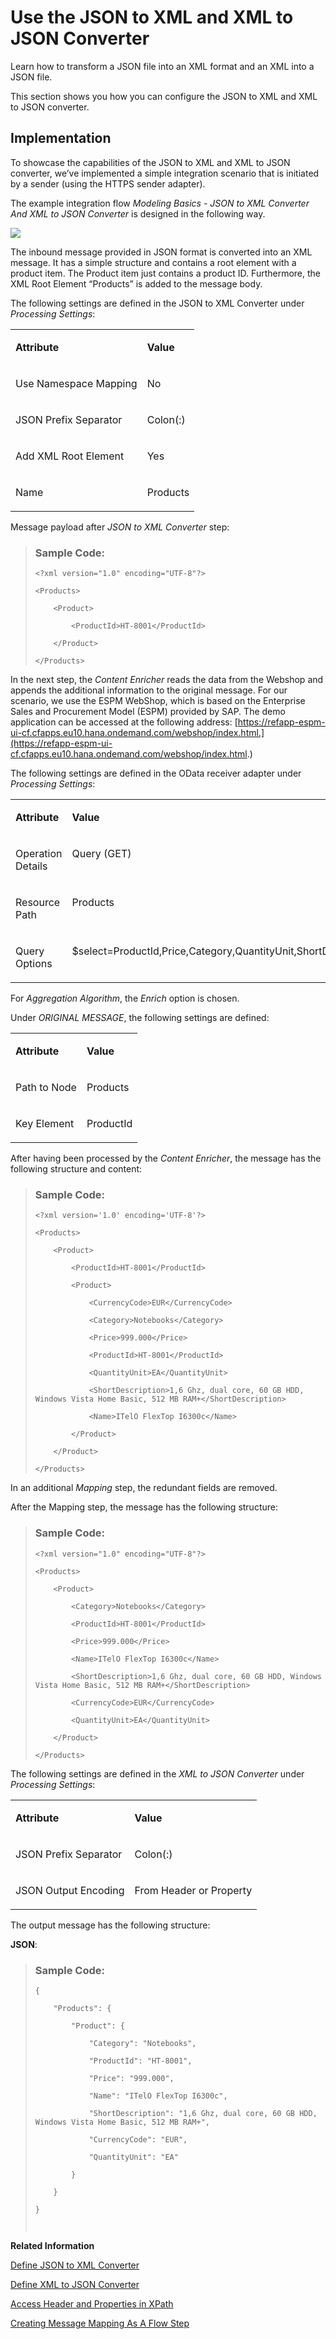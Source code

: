 <!-- loio7c5e114c0f6d4690a2a8c25b163520d8 -->

# Use the JSON to XML and XML to JSON Converter

Learn how to transform a JSON file into an XML format and an XML into a JSON file.

This section shows you how you can configure the JSON to XML and XML to JSON converter.



<a name="loio7c5e114c0f6d4690a2a8c25b163520d8__section_k3s_qsn_5mb"/>

## Implementation

To showcase the capabilities of the JSON to XML and XML to JSON converter, we’ve implemented a simple integration scenario that is initiated by a sender \(using the HTTPS sender adapter\).

The example integration flow *Modeling Basics - JSON to XML Converter And XML to JSON Converter* is designed in the following way.

![](images/Converter_JSON_f0c6711.png)

The inbound message provided in JSON format is converted into an XML message. It has a simple structure and contains a root element with a product item. The Product item just contains a product ID. Furthermore, the XML Root Element “Products” is added to the message body.

The following settings are defined in the JSON to XML Converter under *Processing Settings*:


<table>
<tr>
<td valign="top">

**Attribute**



</td>
<td valign="top">

**Value**



</td>
</tr>
<tr>
<td valign="top">

Use Namespace Mapping



</td>
<td valign="top">

No



</td>
</tr>
<tr>
<td valign="top">

JSON Prefix Separator



</td>
<td valign="top">

Colon\(:\)



</td>
</tr>
<tr>
<td valign="top">

Add XML Root Element



</td>
<td valign="top">

Yes



</td>
</tr>
<tr>
<td valign="top">

Name



</td>
<td valign="top">

Products



</td>
</tr>
</table>

Message payload after *JSON to XML Converter* step:

> ### Sample Code:  
> ```
> <?xml version="1.0" encoding="UTF-8"?> 
> 
> <Products> 
> 
>     <Product> 
> 
>         <ProductId>HT-8001</ProductId> 
> 
>     </Product> 
> 
> </Products> 
> ```

In the next step, the *Content Enricher* reads the data from the Webshop and appends the additional information to the original message. For our scenario, we use the ESPM WebShop, which is based on the Enterprise Sales and Procurement Model \(ESPM\) provided by SAP. The demo application can be accessed at the following address: [https://refapp-espm-ui-cf.cfapps.eu10.hana.ondemand.com/webshop/index.html.](https://refapp-espm-ui-cf.cfapps.eu10.hana.ondemand.com/webshop/index.html.)

The following settings are defined in the OData receiver adapter under *Processing Settings*:


<table>
<tr>
<td valign="top">

**Attribute**



</td>
<td valign="top">

**Value**



</td>
</tr>
<tr>
<td valign="top">

Operation Details



</td>
<td valign="top">

Query \(GET\)



</td>
</tr>
<tr>
<td valign="top">

Resource Path



</td>
<td valign="top">

Products



</td>
</tr>
<tr>
<td valign="top">

Query Options



</td>
<td valign="top">

$select=ProductId,Price,Category,QuantityUnit,ShortDescription,Name,CurrencyCode



</td>
</tr>
</table>

For *Aggregation Algorithm*, the *Enrich* option is chosen.

Under *ORIGINAL MESSAGE*, the following settings are defined:


<table>
<tr>
<td valign="top">

**Attribute**



</td>
<td valign="top">

**Value**



</td>
</tr>
<tr>
<td valign="top">

Path to Node



</td>
<td valign="top">

Products



</td>
</tr>
<tr>
<td valign="top">

Key Element



</td>
<td valign="top">

ProductId



</td>
</tr>
</table>

After having been processed by the *Content Enricher*, the message has the following structure and content:

> ### Sample Code:  
> ```
> <?xml version='1.0' encoding='UTF-8'?> 
> 
> <Products> 
> 
>     <Product> 
> 
>         <ProductId>HT-8001</ProductId> 
> 
>         <Product> 
> 
>             <CurrencyCode>EUR</CurrencyCode> 
> 
>             <Category>Notebooks</Category> 
> 
>             <Price>999.000</Price> 
> 
>             <ProductId>HT-8001</ProductId> 
> 
>             <QuantityUnit>EA</QuantityUnit> 
> 
>             <ShortDescription>1,6 Ghz, dual core, 60 GB HDD, Windows Vista Home Basic, 512 MB RAM+</ShortDescription> 
> 
>             <Name>ITelO FlexTop I6300c</Name> 
> 
>         </Product> 
> 
>     </Product> 
> 
> </Products> 
> ```

In an additional *Mapping* step, the redundant fields are removed.

After the Mapping step, the message has the following structure:

> ### Sample Code:  
> ```
> <?xml version="1.0" encoding="UTF-8"?> 
> 
> <Products> 
> 
>     <Product> 
> 
>         <Category>Notebooks</Category> 
> 
>         <ProductId>HT-8001</ProductId> 
> 
>         <Price>999.000</Price> 
> 
>         <Name>ITelO FlexTop I6300c</Name> 
> 
>         <ShortDescription>1,6 Ghz, dual core, 60 GB HDD, Windows Vista Home Basic, 512 MB RAM+</ShortDescription> 
> 
>         <CurrencyCode>EUR</CurrencyCode> 
> 
>         <QuantityUnit>EA</QuantityUnit> 
> 
>     </Product> 
> 
> </Products> 
> ```

The following settings are defined in the *XML to JSON Converter* under *Processing Settings*:


<table>
<tr>
<td valign="top">

**Attribute**



</td>
<td valign="top">

**Value**



</td>
</tr>
<tr>
<td valign="top">

JSON Prefix Separator



</td>
<td valign="top">

Colon\(:\)



</td>
</tr>
<tr>
<td valign="top">

JSON Output Encoding



</td>
<td valign="top">

From Header or Property



</td>
</tr>
</table>

The output message has the following structure:

**JSON**:

> ### Sample Code:  
> ```
> { 
> 
>     "Products": { 
> 
>         "Product": { 
> 
>             "Category": "Notebooks", 
> 
>             "ProductId": "HT-8001", 
> 
>             "Price": "999.000", 
> 
>             "Name": "ITelO FlexTop I6300c", 
> 
>             "ShortDescription": "1,6 Ghz, dual core, 60 GB HDD, Windows Vista Home Basic, 512 MB RAM+", 
> 
>             "CurrencyCode": "EUR", 
> 
>             "QuantityUnit": "EA" 
> 
>         } 
> 
>     } 
> 
> } 
> 
>  
> ```

**Related Information**  


[Define JSON to XML Converter](define-json-to-xml-converter-5a7c0cd.md "The JSON to XML converter enables you to transform messages in JSON format to XML format.")

[Define XML to JSON Converter](define-xml-to-json-converter-a60a282.md "The XML to JSON converter enables you to transform messages in XML format to JSON format.")

[Access Header and Properties in XPath](access-header-and-properties-in-xpath-996ce78.md "Learn how to access header and exchange properties in XPath.")

[Creating Message Mapping As A Flow Step](creating-message-mapping-as-a-flow-step-3d5cb7f.md "")

